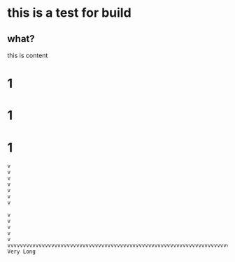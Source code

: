 # this is a test for build
## what?

this is content
# 1
# 1
# 1
```
v
v
v
v
v
v
v

v
v
v
v
v
vvvvvvvvvvvvvvvvvvvvvvvvvvvvvvvvvvvvvvvvvvvvvvvvvvvvvvvvvvvvvvvvvvvvvvvvvvvvvvvvvvvvvvvvvvvvvvvvv
Very Long
```